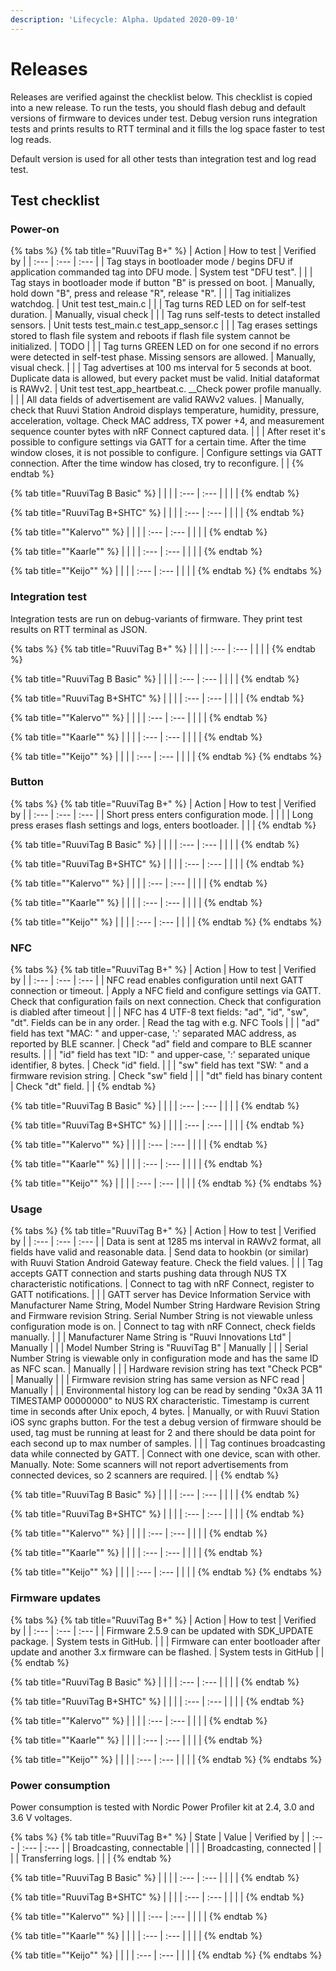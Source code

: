 ```yaml
---
description: 'Lifecycle: Alpha. Updated 2020-09-10'
---
```


# Releases

Releases are verified against the checklist below. This checklist is copied into a new release. To run the tests, you should flash debug and default versions of firmware to devices under test. Debug version runs integration tests and prints results to RTT terminal and it fills the log space faster to test log reads.

Default version is used for all other tests than integration test and log read test. 

## Test checklist

### Power-on

{% tabs %}
{% tab title="RuuviTag B+" %}
| Action | How to test | Verified by |
| :--- | :--- | :--- |
| Tag stays in bootloader mode / begins DFU if application commanded tag into DFU mode. | System test "DFU test". |  |
| Tag stays in bootloader mode if button "B" is pressed on boot. | Manually, hold down "B", press and release "R", release "R". |  |
| Tag initializes watchdog. | Unit test test\_main.c |  |
| Tag turns RED LED on for self-test duration. | Manually, visual check |  |
| Tag runs self-tests to detect installed sensors. | Unit tests test\_main.c test\_app\_sensor.c |  |
| Tag erases settings stored to flash file system and reboots if flash file system cannot be initialized. | TODO |  |
| Tag turns GREEN LED on for one second if no errors were detected in self-test phase. Missing sensors are allowed. | Manually, visual check. |  |
| Tag advertises at 100 ms interval for 5 seconds at boot. Duplicate data is allowed, but every packet must be valid. Initial dataformat is RAWv2. | Unit test test\_app\_heartbeat.c. \_\_Check power profile manually. |  |
| All data fields of advertisement are valid RAWv2 values. | Manually, check that Ruuvi Station Android displays temperature, humidity, pressure, acceleration, voltage. Check MAC address, TX power +4, and measurement sequence counter bytes with nRF Connect captured data. |  |
| After reset it's possible to configure settings via GATT for a certain time. After the time window closes, it is not possible to configure. | Configure settings via GATT connection. After the time window has closed, try to reconfigure. |  |
{% endtab %}

{% tab title="RuuviTag B Basic" %}
|  |  |
| :--- | :--- |
|  |  |
{% endtab %}

{% tab title="RuuviTag B+SHTC" %}
|  |  |
| :--- | :--- |
|  |  |
{% endtab %}

{% tab title="\"Kalervo\"" %}
|  |  |
| :--- | :--- |
|  |  |
{% endtab %}

{% tab title="\"Kaarle\"" %}
|  |  |
| :--- | :--- |
|  |  |
{% endtab %}

{% tab title="\"Keijo\"" %}
|  |  |
| :--- | :--- |
|  |  |
{% endtab %}
{% endtabs %}

### Integration test

Integration tests are run on debug-variants of firmware. They print test results on RTT terminal as JSON. 

{% tabs %}
{% tab title="RuuviTag B+" %}
|  |  |
| :--- | :--- |
|  |  |
{% endtab %}

{% tab title="RuuviTag B Basic" %}
|  |  |
| :--- | :--- |
|  |  |
{% endtab %}

{% tab title="RuuviTag B+SHTC" %}
|  |  |
| :--- | :--- |
|  |  |
{% endtab %}

{% tab title="\"Kalervo\"" %}
|  |  |
| :--- | :--- |
|  |  |
{% endtab %}

{% tab title="\"Kaarle\"" %}
|  |  |
| :--- | :--- |
|  |  |
{% endtab %}

{% tab title="\"Keijo\"" %}
|  |  |
| :--- | :--- |
|  |  |
{% endtab %}
{% endtabs %}

### Button

{% tabs %}
{% tab title="RuuviTag B+" %}
| Action | How to test | Verified by |
| :--- | :--- | :--- |
| Short press enters configuration mode. |  |  |
| Long press erases flash settings and logs, enters bootloader. |  |  |
{% endtab %}

{% tab title="RuuviTag B Basic" %}
|  |  |
| :--- | :--- |
|  |  |
{% endtab %}

{% tab title="RuuviTag B+SHTC" %}
|  |  |
| :--- | :--- |
|  |  |
{% endtab %}

{% tab title="\"Kalervo\"" %}
|  |  |
| :--- | :--- |
|  |  |
{% endtab %}

{% tab title="\"Kaarle\"" %}
|  |  |
| :--- | :--- |
|  |  |
{% endtab %}

{% tab title="\"Keijo\"" %}
|  |  |
| :--- | :--- |
|  |  |
{% endtab %}
{% endtabs %}

### NFC

{% tabs %}
{% tab title="RuuviTag B+" %}
| Action | How to test | Verified by |
| :--- | :--- | :--- |
| NFC read enables configuration until next GATT connection or timeout. | Apply a NFC field and configure settings via GATT. Check that configuration fails on next connection. Check that configuration is diabled after timeout |  |
| NFC has 4 UTF-8 text fields: "ad", "id", "sw", "dt". Fields can be in any order. | Read the tag with e.g. NFC Tools |  |
| "ad" field has text "MAC: " and upper-case, ':' separated MAC address, as reported by BLE scanner. | Check "ad" field and compare to BLE scanner results. |  |
| "id" field has text "ID: " and upper-case, ':' separated unique identifier, 8 bytes. | Check "id" field.  |  |
| "sw" field has text "SW: " and a firmware revision string.  | Check "sw" field |  |
| "dt" field has binary content | Check "dt" field. |  |
{% endtab %}

{% tab title="RuuviTag B Basic" %}
|  |  |
| :--- | :--- |
|  |  |
{% endtab %}

{% tab title="RuuviTag B+SHTC" %}
|  |  |
| :--- | :--- |
|  |  |
{% endtab %}

{% tab title="\"Kalervo\"" %}
|  |  |
| :--- | :--- |
|  |  |
{% endtab %}

{% tab title="\"Kaarle\"" %}
|  |  |
| :--- | :--- |
|  |  |
{% endtab %}

{% tab title="\"Keijo\"" %}
|  |  |
| :--- | :--- |
|  |  |
{% endtab %}
{% endtabs %}

### Usage

{% tabs %}
{% tab title="RuuviTag B+" %}
| Action | How to test | Verified by |
| :--- | :--- | :--- |
| Data is sent at 1285 ms interval in RAWv2 format, all fields have valid and reasonable data.  | Send data to hookbin \(or similar\) with Ruuvi Station Android Gateway feature. Check the field values.  |  |
| Tag accepts GATT connection and starts pushing data through NUS TX characteristic notifications.   | Connect to tag with nRF Connect, register to GATT notifications.  |  |
| GATT server has Device Information Service with Manufacturer Name String, Model Number String Hardware Revision String and Firmware revision String. Serial Number String is not viewable unless configuration mode is on. | Connect to tag with nRF Connect, check fields manually. |  |
| Manufacturer Name String is "Ruuvi Innovations Ltd" | Manually |  |
| Model Number String is "RuuviTag B" | Manually |  |
| Serial Number String is viewable only in configuration mode and has the same ID as NFC scan.  | Manually |  |
| Hardware revision string has text "Check PCB" | Manually |  |
| Firmware revision string has same version as NFC read | Manually |  |
| Environmental history log can be read by sending "0x3A 3A 11 TIMESTAMP 00000000" to NUS RX characteristic. Timestamp is current time in seconds after Unix epoch, 4 bytes.  | Manually, or with Ruuvi Station iOS sync graphs button. For the test a debug version of firmware should be used, tag must be running at least for 2 and there should be data point for each second up to max number of samples.  |  |
| Tag continues broadcasting data while connected by GATT.  | Connect with one device, scan with other. Manually. Note: Some scanners will not report advertisements from connected devices, so 2 scanners are required.  |  |
{% endtab %}

{% tab title="RuuviTag B Basic" %}
|  |  |
| :--- | :--- |
|  |  |
{% endtab %}

{% tab title="RuuviTag B+SHTC" %}
|  |  |
| :--- | :--- |
|  |  |
{% endtab %}

{% tab title="\"Kalervo\"" %}
|  |  |
| :--- | :--- |
|  |  |
{% endtab %}

{% tab title="\"Kaarle\"" %}
|  |  |
| :--- | :--- |
|  |  |
{% endtab %}

{% tab title="\"Keijo\"" %}
|  |  |
| :--- | :--- |
|  |  |
{% endtab %}
{% endtabs %}

### Firmware updates

{% tabs %}
{% tab title="RuuviTag B+" %}
| Action | How to test | Verified by |
| :--- | :--- | :--- |
| Firmware 2.5.9 can be updated with SDK\_UPDATE package. | System tests in GitHub.  |  |
| Firmware can enter bootloader after update and another 3.x firmware can be flashed.  | System tests in GitHub |  |
{% endtab %}

{% tab title="RuuviTag B Basic" %}
|  |  |
| :--- | :--- |
|  |  |
{% endtab %}

{% tab title="RuuviTag B+SHTC" %}
|  |  |
| :--- | :--- |
|  |  |
{% endtab %}

{% tab title="\"Kalervo\"" %}
|  |  |
| :--- | :--- |
|  |  |
{% endtab %}

{% tab title="\"Kaarle\"" %}
|  |  |
| :--- | :--- |
|  |  |
{% endtab %}

{% tab title="\"Keijo\"" %}
|  |  |
| :--- | :--- |
|  |  |
{% endtab %}
{% endtabs %}

### Power consumption

Power consumption is tested with Nordic Power Profiler kit at 2.4, 3.0 and 3.6 V voltages. 

{% tabs %}
{% tab title="RuuviTag B+" %}
| State | Value | Verified by |
| :--- | :--- | :--- |
| Broadcasting, connectable |  |  |
| Broadcasting, connected |  |  |
| Transferring logs.  |  |  |
{% endtab %}

{% tab title="RuuviTag B Basic" %}
|  |  |
| :--- | :--- |
|  |  |
{% endtab %}

{% tab title="RuuviTag B+SHTC" %}
|  |  |
| :--- | :--- |
|  |  |
{% endtab %}

{% tab title="\"Kalervo\"" %}
|  |  |
| :--- | :--- |
|  |  |
{% endtab %}

{% tab title="\"Kaarle\"" %}
|  |  |
| :--- | :--- |
|  |  |
{% endtab %}

{% tab title="\"Keijo\"" %}
|  |  |
| :--- | :--- |
|  |  |
{% endtab %}
{% endtabs %}



